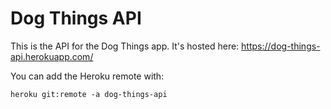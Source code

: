 # Dog Things API

This is the API for the Dog Things app. It's hosted here: https://dog-things-api.herokuapp.com/

You can add the Heroku remote with:

```
heroku git:remote -a dog-things-api
```
